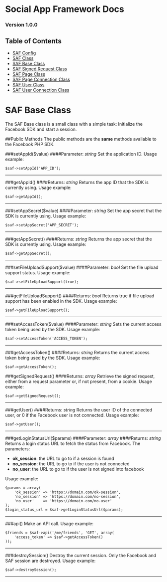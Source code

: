 # Social App Framework Docs
### Version 1.0.0

## Table of Contents

* [SAF Config](saf_config.md)
* [SAF Class](saf.md)
* [SAF Base Class](saf_base.md)
* [SAF Signed Request Class](saf_signed_request.md)
* [SAF Page Class](saf_page.md)
* [SAF Page Connection Class](saf_page_connection.md)
* [SAF User Class](saf_user.md)
* [SAF User Connection Class](saf_user_connection.md)

# SAF Base Class
The SAF Base class is a small class with a simple task: Initialize the
Facebook SDK and start a session.

##Public Methods
The public methods are the **same** methods available to the Facebook PHP SDK.

###setAppId($value)
####Parameter: _string_
Set the application ID. Usage example:

    $saf->setAppId('APP_ID');

***

###getAppId()
####Returns: _string_
Returns the app ID that the SDK is currently using. Usage example:

    $saf->getAppId();

***

###setAppSecret($value)
####Parameter: _string_
Set the app secret that the SDK is currently using. Usage example:

    $saf->setAppSecret('APP_SECRET');

***

###getAppSecret()
####Returns: _string_
Returns the app secret that the SDK is currently using. Usage example:

    $saf->getAppSecret();

***

###setFileUploadSupport($value)
####Parameter: _bool_
Set the file upload support status. Usage example:

    $saf->setFileUploadSupport(true);

***

###getFileUploadSupport()
####Returns: _bool_
Returns true if file upload support has been enabled in the SDK. Usage example:

    $saf->getFileUploadSupport();

***

###setAccessToken($value)
####Parameter: _string_
Sets the current access token being used by the SDK. Usage example:

    $saf->setAccessToken('ACCESS_TOKEN');

***

###getAccessToken()
####Returns: _string_
Returns the current access token being used by the SDK. Usage example:

    $saf->getAccessToken();

###getSignedRequest()
####Returns: _array_
Retrieve the signed request, either from a request parameter or, if not present,
from a cookie. Usage example:

    $saf->getSignedRequest();

***

###getUser()
####Returns: _string_
Returns the user ID of the connected user, or 0 if the Facebook user is not
connected. Usage example:

    $saf->getUser();

***

###getLoginStatusUrl($params)
####Parameter: _array_
####Returns: _string_
Returns a login status URL to fetch the status from Facebook.  The parameters:

- **ok_session**: the URL to go to if a session is found
- **no_session**: the URL to go to if the user is not connected
- **no_user**: the URL to go to if the user is not signed into facebook

Usage example:

    $params = array(
        'ok_session' => 'https://domain.com/ok-session',
        'no_session' => 'https://domain.com/no-session',
        'no_user'    => 'https://domain.com/no-user'
    );
    $login_status_url = $saf->getLoginStatusUrl($params);

***

###api()
Make an API call. Usage example:

    $friends = $saf->api('/me/friends', 'GET', array(
        'access_token' => $saf->getAccessToken()
    ));

***

###destroySession()
Destroy the current session. Only the Facebook and SAF session are destroyed.
Usage example:

    $saf->destroySession();

***
